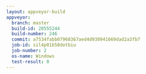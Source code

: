 ```yaml
---
layout: appveyor-build
appveyor:
  branch: master
  build-id: 28555244
  build-number: 246
  commit: a7534fabb07968367aed4d930941669dad2a3fb7
  job-id: sil4p01b58dotbiu
  job-number: 2
  os-name: Windows
  test-result: 0
---
```

